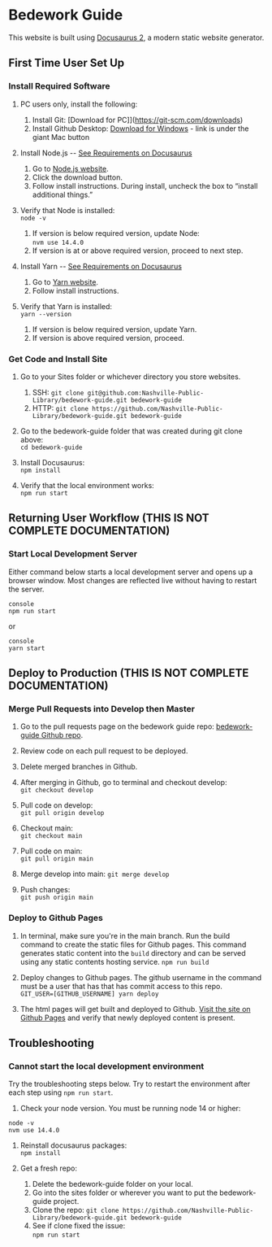 # Bedework Guide 

This website is built using [Docusaurus 2](https://docusaurus.io/), a modern static website generator.

## First Time User Set Up

### Install Required Software

1. PC users only, install the following:
   1. Install Git: [Download for PC]](https://git-scm.com/downloads)
   1. Install Github Desktop: [Download for Windows](https://desktop.github.com/) - link is under the giant Mac button

1. Install Node.js -- [See Requirements on Docusaurus](https://docusaurus.io/docs/installation#requirements)
   1. Go to [Node.js website](https://nodejs.org/en/).
   1. Click the download button.
   1. Follow install instructions. During install, uncheck the box to “install additional things.”

1. Verify that Node is installed:  
`node -v`
   1. If version is below required version, update Node:  
   `nvm use 14.4.0`
   1. If version is at or above required version, proceed to next step.

1. Install Yarn -- [See Requirements on Docusaurus](https://docusaurus.io/docs/installation#requirements)
   1. Go to [Yarn website](https://classic.yarnpkg.com/en/docs/install/#mac-stable).
   1. Follow install instructions.

1. Verify that Yarn is installed:  
`yarn --version`
   1. If version is below required version, update Yarn.
   1. If version is above required version, proceed.

### Get Code and Install Site

1. Go to your Sites folder or whichever directory you store websites.
   1. SSH: `git clone git@github.com:Nashville-Public-Library/bedework-guide.git bedework-guide`
   1. HTTP: `git clone https://github.com/Nashville-Public-Library/bedework-guide.git bedework-guide`

1. Go to the bedework-guide folder that was created during git clone above:  
`cd bedework-guide`

1. Install Docusaurus:  
`npm install`

1. Verify that the local environment works:  
`npm run start`

## Returning User Workflow (THIS IS NOT COMPLETE DOCUMENTATION)

### Start Local Development Server

Either command below starts a local development server and opens up a browser window. Most changes are reflected live without having to restart the server.
```
console
npm run start
```
or
```
console
yarn start
```

## Deploy to Production (THIS IS NOT COMPLETE DOCUMENTATION)

### Merge Pull Requests into Develop then Master

1. Go to the pull requests page on the bedework guide repo: [bedework-guide Github repo](https://github.com/Nashville-Public-Library/bedework-guide/pulls).

1. Review code on each pull request to be deployed.

1. Delete merged branches in Github.

1. After merging in Github, go to terminal and checkout develop:  
`git checkout develop`

1. Pull code on develop:  
`git pull origin develop`

1. Checkout main:  
`git checkout main`

1. Pull code on main:  
`git pull origin main`

1. Merge develop into main:
`git merge develop`

1. Push changes:  
`git push origin main`

### Deploy to Github Pages

1. In terminal, make sure you're in the main branch. Run the build command to create the static files for Github pages. This command generates static content into the `build` directory and can be served using any static contents hosting service.
`npm run build`

1. Deploy changes to Github pages. The github username in the command must be a user that has that has commit access to this repo.  
`GIT_USER=[GITHUB_USERNAME] yarn deploy`

1. The html pages will get built and deployed to Github. [Visit the site on Github Pages](https://nashville-public-library.github.io/bedework-guide/) and verify that newly deployed content is present.

## Troubleshooting

### Cannot start the local development environment

Try the troubleshooting steps below. Try to restart the environment after each step using `npm run start`.

1. Check your node version. You must be running node 14 or higher:
```
node -v
nvm use 14.4.0
```

1. Reinstall docusaurus packages:  
`npm install`

1. Get a fresh repo:
   1. Delete the bedework-guide folder on your local.
   1. Go into the sites folder or wherever you want to put the bedework-guide project.
   1. Clone the repo:
   `git clone https://github.com/Nashville-Public-Library/bedework-guide.git bedework-guide`
   1. See if clone fixed the issue:  
   `npm run start`
